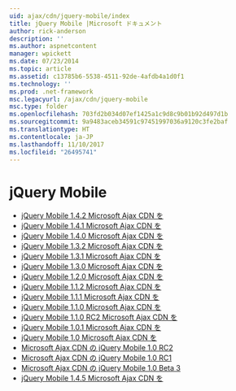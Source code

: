 ```yaml
---
uid: ajax/cdn/jquery-mobile/index
title: jQuery Mobile |Microsoft ドキュメント
author: rick-anderson
description: ''
ms.author: aspnetcontent
manager: wpickett
ms.date: 07/23/2014
ms.topic: article
ms.assetid: c13785b6-5538-4511-92de-4afdb4a1d0f1
ms.technology: ''
ms.prod: .net-framework
msc.legacyurl: /ajax/cdn/jquery-mobile
msc.type: folder
ms.openlocfilehash: 703fd2b034d07ef1425a1c9d8c9b01b92d497d1b
ms.sourcegitcommit: 9a9483aceb34591c97451997036a9120c3fe2baf
ms.translationtype: HT
ms.contentlocale: ja-JP
ms.lasthandoff: 11/10/2017
ms.locfileid: "26495741"
---
```

<a name="jquery-mobile"></a>jQuery Mobile
====================
- [jQuery Mobile 1.4.2 Microsoft Ajax CDN を](cdnjquerymobile142.md)
- [jQuery Mobile 1.4.1 Microsoft Ajax CDN を](cdnjquerymobile141.md)
- [jQuery Mobile 1.4.0 Microsoft Ajax CDN を](cdnjquerymobile140.md)
- [jQuery Mobile 1.3.2 Microsoft Ajax CDN を](cdnjquerymobile132.md)
- [jQuery Mobile 1.3.1 Microsoft Ajax CDN を](cdnjquerymobile131.md)
- [jQuery Mobile 1.3.0 Microsoft Ajax CDN を](cdnjquerymobile130.md)
- [jQuery Mobile 1.2.0 Microsoft Ajax CDN を](cdnjquerymobile120.md)
- [jQuery Mobile 1.1.2 Microsoft Ajax CDN を](cdnjquerymobile112.md)
- [jQuery Mobile 1.1.1 Microsoft Ajax CDN を](cdnjquerymobile111.md)
- [jQuery Mobile 1.1.0 Microsoft Ajax CDN を](cdnjquerymobile110.md)
- [jQuery Mobile 1.1.0 RC2 Microsoft Ajax CDN を](cdnjquerymobile110rc2.md)
- [jQuery Mobile 1.0.1 Microsoft Ajax CDN を](cdnjquerymobile101.md)
- [jQuery Mobile 1.0 Microsoft Ajax CDN を](cdnjquerymobile10.md)
- [Microsoft Ajax CDN の jQuery Mobile 1.0 RC2](cdnjquerymobile10rc2.md)
- [Microsoft Ajax CDN の jQuery Mobile 1.0 RC1](cdnjquerymobile10rc1.md)
- [Microsoft Ajax CDN の jQuery Mobile 1.0 Beta 3](cdnjquerymobile10b3.md)
- [jQuery Mobile 1.4.5 Microsoft Ajax CDN を](cdnjquerymobile145.md)
